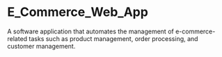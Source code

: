 # E_Commerce_Web_App
A software application that automates the management of e-commerce- related tasks such as product management, order processing, and customer management.
